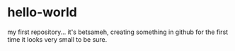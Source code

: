 # hello-world
my first repository...
it's betsameh, creating something in github for the first time
it looks very small to be sure.
